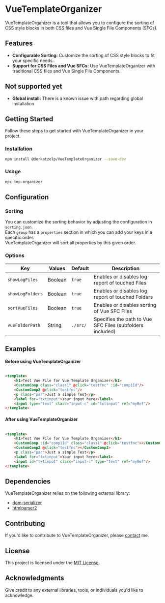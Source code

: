 # VueTemplateOrganizer

VueTemplateOrganizer is a tool that allows you to configure the sorting of CSS style blocks in both CSS files and Vue
Single File Components (SFCs).

## Features

- **Configurable Sorting:** Customize the sorting of CSS style blocks to fit your specific needs.
- **Support for CSS Files and Vue SFCs:** Use VueTemplateOrganizer with traditional CSS files and Vue Single File
  Components.

## Not supported yet

- **Global install:** There is a known issue with path regarding global installation

## Getting Started

Follow these steps to get started with VueTemplateOrganizer in your project.

### Installation

```bash
npm install @derkatzelp/VueTemplateOrganizer --save-dev
```

### Usage

```bash
npx tmp-organizer
```

## Configuration

### Sorting

You can customize the sorting behavior by adjusting the configuration in `sorting.json`. <br>
Each `group` has a `properties` section in which you can add your keys in a specific order.<br>
VueTemplateOrganizer will sort all properties by this given order.

### Options

| Key              | Values  | Default  | Description                                               |
|------------------|---------|----------|-----------------------------------------------------------|
| `showLogFiles`   | Boolean | `true`   | Enables or disables log report of touched Files           |
| `showLogFolders` | Boolean | `true`   | Enables or disables log report of touched Folders         |
| `sortVueFiles`   | Boolean | `true`   | Enables or disables sorting of Vue SFC Files              |
| `vueFolderPath`  | String  | `./src/` | Specifies the path to Vue SFC Files (subfolders included) |

## Examples

#### Before using VueTemplateOrganizer

```html

<template>
    <h1>Test Vue File for Vue Template Organizer</h1>
    <CustomComp class="class1" @click="testfnc" :id="comp1Id"/>
    <CustomComp2 @click="testfnc"/>
    <p class="par">Just a simple Test</p>
    <label for="txtinput">Your input here</label>
    <input type="text" class="input-c" id="txtinput" ref="myRef"/>
</template>
```

#### After using VueTemplateOrganizer

```html

<template>
    <h1>Test Vue File for Vue Template Organizer</h1>
    <CustomComp :id="comp1Id" class="class1" @click="testfnc"></CustomComp>
    <CustomComp2 @click="testfnc"></CustomComp2>
    <p class="par">Just a simple Test</p>
    <label for="txtinput">Your input here</label>
    <input id="txtinput" class="input-c" type="text" ref="myRef"/>
</template>
```

## Dependencies

VueTemplateOrganizer relies on the following external library:

- [dom-serializer](https://github.com/cheeriojs/dom-serializer)
- [htmlparser2](https://github.com/fb55/htmlparser2)

## Contributing

If you'd like to contribute to VueTemplateOrganizer,
please [contact](https://github.com/DerKatzeLP/VueTemplateOrganizer) me.

## License

This project is licensed under the [MIT License](LICENSE).

## Acknowledgments

Give credit to any external libraries, tools, or individuals you'd like to acknowledge.
